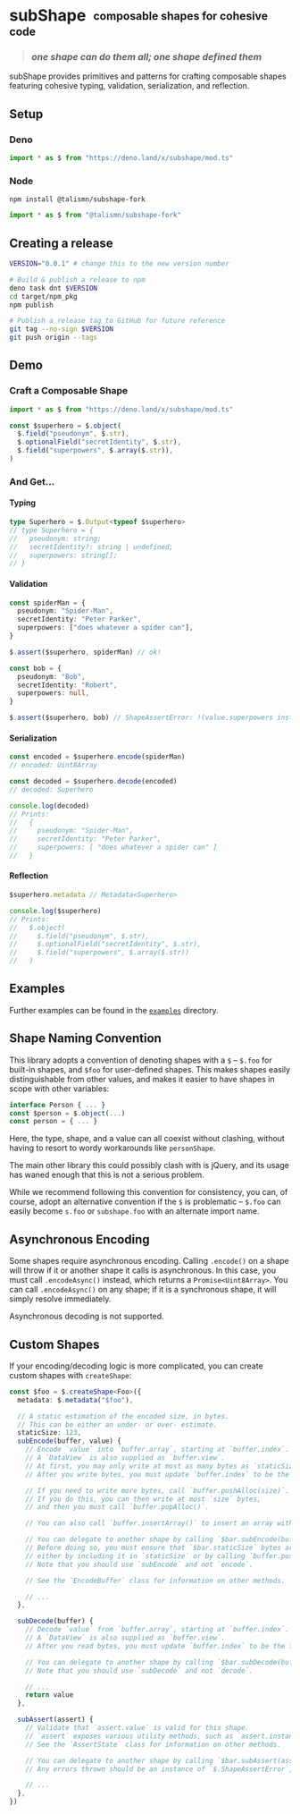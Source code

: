 # subShape &nbsp;<sub><sup>composable shapes for cohesive code</sup></sub>

> ### _one shape can do them all; one shape defined them_

subShape provides primitives and patterns for crafting composable shapes
featuring cohesive typing, validation, serialization, and reflection.

## Setup

### Deno

```ts
import * as $ from "https://deno.land/x/subshape/mod.ts"
```

### Node

```
npm install @talismn/subshape-fork
```

```ts
import * as $ from "@talismn/subshape-fork"
```

## Creating a release

```bash
VERSION="0.0.1" # change this to the new version number

# Build & publish a release to npm
deno task dnt $VERSION
cd target/npm_pkg
npm publish

# Publish a release tag to GitHub for future reference
git tag --no-sign $VERSION
git push origin --tags
```

## Demo

### Craft a Composable Shape

```ts
import * as $ from "https://deno.land/x/subshape/mod.ts"

const $superhero = $.object(
  $.field("pseudonym", $.str),
  $.optionalField("secretIdentity", $.str),
  $.field("superpowers", $.array($.str)),
)
```

### And Get...

#### Typing

```ts
type Superhero = $.Output<typeof $superhero>
// type Superhero = {
//   pseudonym: string;
//   secretIdentity?: string | undefined;
//   superpowers: string[];
// }
```

#### Validation

```ts
const spiderMan = {
  pseudonym: "Spider-Man",
  secretIdentity: "Peter Parker",
  superpowers: ["does whatever a spider can"],
}

$.assert($superhero, spiderMan) // ok!

const bob = {
  pseudonym: "Bob",
  secretIdentity: "Robert",
  superpowers: null,
}

$.assert($superhero, bob) // ShapeAssertError: !(value.superpowers instanceof Array)
```

#### Serialization

```ts
const encoded = $superhero.encode(spiderMan)
// encoded: Uint8Array

const decoded = $superhero.decode(encoded)
// decoded: Superhero

console.log(decoded)
// Prints:
//   {
//     pseudonym: "Spider-Man",
//     secretIdentity: "Peter Parker",
//     superpowers: [ "does whatever a spider can" ]
//   }
```

#### Reflection

```ts
$superhero.metadata // Metadata<Superhero>

console.log($superhero)
// Prints:
//   $.object(
//     $.field("pseudonym", $.str),
//     $.optionalField("secretIdentity", $.str),
//     $.field("superpowers", $.array($.str))
//   )
```

## Examples

Further examples can be found in the
[`examples`](https://github.com/paritytech/scale-ts/tree/main/examples)
directory.

## Shape Naming Convention

This library adopts a convention of denoting shapes with a `$` – `$.foo` for
built-in shapes, and `$foo` for user-defined shapes. This makes shapes easily
distinguishable from other values, and makes it easier to have shapes in scope
with other variables:

```ts
interface Person { ... }
const $person = $.object(...)
const person = { ... }
```

Here, the type, shape, and a value can all coexist without clashing, without
having to resort to wordy workarounds like `personShape`.

The main other library this could possibly clash with is jQuery, and its usage
has waned enough that this is not a serious problem.

While we recommend following this convention for consistency, you can, of
course, adopt an alternative convention if the `$` is problematic – `$.foo` can
easily become `s.foo` or `subshape.foo` with an alternate import name.

## Asynchronous Encoding

Some shapes require asynchronous encoding. Calling `.encode()` on a shape will
throw if it or another shape it calls is asynchronous. In this case, you must
call `.encodeAsync()` instead, which returns a `Promise<Uint8Array>`. You can
call `.encodeAsync()` on any shape; if it is a synchronous shape, it will simply
resolve immediately.

Asynchronous decoding is not supported.

## Custom Shapes

If your encoding/decoding logic is more complicated, you can create custom
shapes with `createShape`:

```ts
const $foo = $.createShape<Foo>({
  metadata: $.metadata("$foo"),

  // A static estimation of the encoded size, in bytes.
  // This can be either an under- or over- estimate.
  staticSize: 123,
  subEncode(buffer, value) {
    // Encode `value` into `buffer.array`, starting at `buffer.index`.
    // A `DataView` is also supplied as `buffer.view`.
    // At first, you may only write at most as many bytes as `staticSize`.
    // After you write bytes, you must update `buffer.index` to be the first unwritten byte.

    // If you need to write more bytes, call `buffer.pushAlloc(size)`.
    // If you do this, you can then write at most `size` bytes,
    // and then you must call `buffer.popAlloc()`.

    // You can also call `buffer.insertArray()` to insert an array without consuming any bytes.

    // You can delegate to another shape by calling `$bar.subEncode(buffer, bar)`.
    // Before doing so, you must ensure that `$bar.staticSize` bytes are free,
    // either by including it in `staticSize` or by calling `buffer.pushAlloc()`.
    // Note that you should use `subEncode` and not `encode`.

    // See the `EncodeBuffer` class for information on other methods.

    // ...
  },

  subDecode(buffer) {
    // Decode `value` from `buffer.array`, starting at `buffer.index`.
    // A `DataView` is also supplied as `buffer.view`.
    // After you read bytes, you must update `buffer.index` to be the first unread byte.

    // You can delegate to another shape by calling `$bar.subDecode(buffer)`.
    // Note that you should use `subDecode` and not `decode`.

    // ...
    return value
  },

  subAssert(assert) {
    // Validate that `assert.value` is valid for this shape.
    // `assert` exposes various utility methods, such as `assert.instanceof`.
    // See the `AssertState` class for information on other methods.

    // You can delegate to another shape by calling `$bar.subAssert(assert)` or `$bar.subAssert(assert.access("key"))`.
    // Any errors thrown should be an instance of `$.ShapeAssertError`, and should use `assert.path`.

    // ...
  },
})
```

